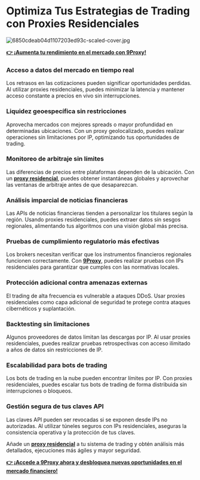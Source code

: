 # Optimiza Tus Estrategias de Trading con Proxies Residenciales

![6850cdeab04d1107203ed93c-scaled-cover.jpg](https://www.econlib.org/wp-content/uploads/2018/02/financial-markets.jpg)

**[👉 ¡Aumenta tu rendimiento en el mercado con 9Proxy!](https://the9proxy.short.gy/github-pricing-sophie89)**

### Acceso a datos del mercado en tiempo real
Los retrasos en las cotizaciones pueden significar oportunidades perdidas. Al utilizar proxies residenciales, puedes minimizar la latencia y mantener acceso constante a precios en vivo sin interrupciones.

### Liquidez geoespecífica sin restricciones
Aprovecha mercados con mejores spreads o mayor profundidad en determinadas ubicaciones. Con un proxy geolocalizado, puedes realizar operaciones sin limitaciones por IP, optimizando tus oportunidades de trading.

### Monitoreo de arbitraje sin límites
Las diferencias de precios entre plataformas dependen de la ubicación. Con un **[proxy residencial](https://the9proxy.short.gy/github-homepage-sophie89)**, puedes obtener instantáneas globales y aprovechar las ventanas de arbitraje antes de que desaparezcan.

### Análisis imparcial de noticias financieras
Las APIs de noticias financieras tienden a personalizar los titulares según la región. Usando proxies residenciales, puedes extraer datos sin sesgos regionales, alimentando tus algoritmos con una visión global más precisa.

### Pruebas de cumplimiento regulatorio más efectivas
Los brokers necesitan verificar que los instrumentos financieros regionales funcionen correctamente. Con **[9Proxy](https://the9proxy.short.gy/github-homepage-sophie89)**, puedes realizar pruebas con IPs residenciales para garantizar que cumples con las normativas locales.

### Protección adicional contra amenazas externas
El trading de alta frecuencia es vulnerable a ataques DDoS. Usar proxies residenciales como capa adicional de seguridad te protege contra ataques cibernéticos y suplantación.

### Backtesting sin limitaciones
Algunos proveedores de datos limitan las descargas por IP. Al usar proxies residenciales, puedes realizar pruebas retrospectivas con acceso ilimitado a años de datos sin restricciones de IP.

### Escalabilidad para bots de trading
Los bots de trading en la nube pueden encontrar límites por IP. Con proxies residenciales, puedes escalar tus bots de trading de forma distribuida sin interrupciones o bloqueos.

### Gestión segura de tus claves API
Las claves API pueden ser revocadas si se exponen desde IPs no autorizadas. Al utilizar túneles seguros con IPs residenciales, aseguras la consistencia operativa y la protección de tus claves.

Añade un **[proxy residencial](https://the9proxy.short.gy/github-homepage-sophie89)** a tu sistema de trading y obtén análisis más detallados, ejecuciones más ágiles y mayor seguridad.

**[👉 ¡Accede a 9Proxy ahora y desbloquea nuevas oportunidades en el mercado financiero!](https://the9proxy.short.gy/github-pricing-sophie89)**
